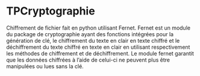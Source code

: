 # TPCryptographie

Chiffrement de fichier fait en python utilisant Fernet. Fernet est un module du package de cryptographie ayant des fonctions intégrées pour la génération de clé, le chiffrement du texte en clair en texte chiffré et le déchiffrement du texte chiffré en texte en clair en utilisant respectivement les méthodes de chiffrement et de déchiffrement. Le module fernet garantit que les données chiffrées à l’aide de celui-ci ne peuvent plus être manipulées ou lues sans la clé. 
